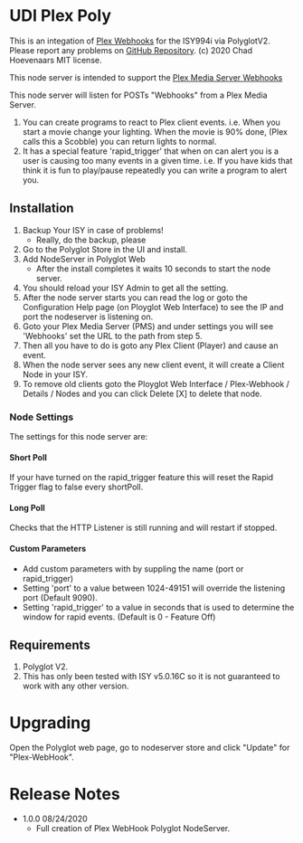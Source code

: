 # UDI Plex Poly
This is an integation of [Plex Webhooks](https://support.plex.tv/articles/115002267687-webhooks/) for the ISY994i via PolyglotV2.
Please report any problems on [GitHub Repository](https://github.com/ch491/udi-plex-poly/issues).
(c) 2020 Chad Hoevenaars
MIT license.

This node server is intended to support the [Plex Media Server Webhooks](https://support.plex.tv/articles/115002267687-webhooks/)

This node server will listen for POSTs "Webhooks" from a Plex Media Server.
1) You can create programs to react to Plex client events.
 i.e. When you start a movie change your lighting. 
      When the movie is 90% done, (Plex calls this a Scobble) you can return lights to normal. 
2) It has a special feature 'rapid_trigger' that when on can alert you is a user is causing too many events in a given time. 
 i.e. If you have kids that think it is fun to play/pause repeatedly you can write a program to alert you. 

## Installation

1. Backup Your ISY in case of problems!
   * Really, do the backup, please
2. Go to the Polyglot Store in the UI and install.
3. Add NodeServer in Polyglot Web
   * After the install completes it waits 10 seconds to start the node server.
4. You should reload your ISY Admin to get all the setting. 
5. After the node server starts you can read the log or goto the Configuration Help page (on Ployglot Web Interface) to see the IP and port the nodeserver is listening on. 
6. Goto your Plex Media Server (PMS) and under settings you will see 'Webhooks' set the URL to the path from step 5.   
7. Then all you have to do is goto any Plex Client (Player) and cause an event. 
8. When the node server sees any new client event, it will create a Client Node in your ISY.
9. To remove old clients goto the Ployglot Web Interface / Plex-Webhook / Details / Nodes and you can click Delete [X] to delete that node. 

### Node Settings
The settings for this node server are:

#### Short Poll
   If your have turned on the rapid_trigger feature this will reset the Rapid Trigger flag to false every shortPoll.
#### Long Poll
   Checks that the HTTP Listener is still running and will restart if stopped. 

#### Custom Parameters 
   * Add custom parameters with by suppling the name (port or rapid_trigger)
   * Setting 'port' to a value between 1024-49151 will override the listening port (Default 9090). 
   * Setting 'rapid_trigger' to a value in seconds that is used to determine the window for rapid events. (Default is 0 - Feature Off)


## Requirements

1. Polyglot V2.
2. This has only been tested with ISY v5.0.16C so it is not guaranteed to work with any other version.

# Upgrading

Open the Polyglot web page, go to nodeserver store and click "Update" for "Plex-WebHook".

# Release Notes

- 1.0.0 08/24/2020
   - Full creation of Plex WebHook Polyglot NodeServer.
